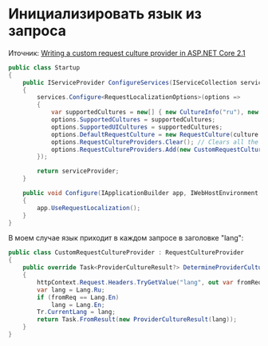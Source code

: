 # Инициализировать язык из запроса

Иточник: [Writing a custom request culture provider in ASP.NET Core 2.1](https://ml-software.ch/posts/writing-a-custom-request-culture-provider-in-asp-net-core-2-1)

```csharp
public class Startup
{
    public IServiceProvider ConfigureServices(IServiceCollection services)
    {
        services.Configure<RequestLocalizationOptions>(options =>
        {
            var supportedCultures = new[] { new CultureInfo("ru"), new CultureInfo("en") };
            options.SupportedCultures = supportedCultures;
            options.SupportedUICultures = supportedCultures;
            options.DefaultRequestCulture = new RequestCulture(culture: "ru", uiCulture: "ru");
            options.RequestCultureProviders.Clear(); // Clears all the default culture providers from the list
            options.RequestCultureProviders.Add(new CustomRequestCultureProvider()); // Add your custom culture provider back to the list
        });

        return serviceProvider;
    }

    public void Configure(IApplicationBuilder app, IWebHostEnvironment _)
    {
        app.UseRequestLocalization();
    }
}
```

В моем случае язык приходит в каждом запросе в заголовке "lang":

```csharp
public class CustomRequestCultureProvider : RequestCultureProvider
{
    public override Task<ProviderCultureResult?> DetermineProviderCultureResult(HttpContext httpContext)
    {
        httpContext.Request.Headers.TryGetValue("lang", out var fromReq);
        var lang = Lang.Ru;
        if (fromReq == Lang.En)
            lang = Lang.En;
        Tr.CurrentLang = lang;
        return Task.FromResult(new ProviderCultureResult(lang));
    }
}
```
